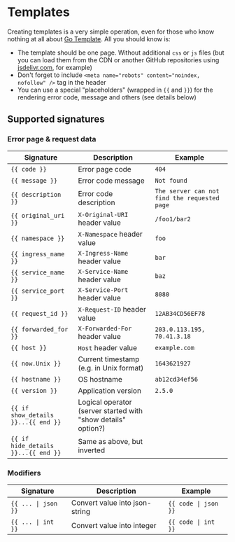 # Templates

Creating templates is a very simple operation, even for those who know nothing at all about [Go Template](https://pkg.go.dev/text/template). All you should know is:

- The template should be one page. Without additional `css` or `js` files (but you can load them from the CDN or another GitHub repositories using [jsdelivr.com](https://www.jsdelivr.com/), for example)
- Don't forget to include `<meta name="robots" content="noindex, nofollow" />` tag in the header
- You can use a special "placeholders" (wrapped in `{{` and `}}`) for the rendering error code, message and others (see details below)

## Supported signatures

### Error page & request data

| Signature                           | Description                                                   | Example                                      |
|-------------------------------------|---------------------------------------------------------------|----------------------------------------------|
| `{{ code }}`                        | Error page code                                               | `404`                                        |
| `{{ message }}`                     | Error code message                                            | `Not found`                                  |
| `{{ description }}`                 | Error code description                                        | `The server can not find the requested page` |
| `{{ original_uri }}`                | `X-Original-URI` header value                                 | `/foo1/bar2`                                 |
| `{{ namespace }}`                   | `X-Namespace` header value                                    | `foo`                                        |
| `{{ ingress_name }}`                | `X-Ingress-Name` header value                                 | `bar`                                        |
| `{{ service_name }}`                | `X-Service-Name` header value                                 | `baz`                                        |
| `{{ service_port }}`                | `X-Service-Port` header value                                 | `8080`                                       |
| `{{ request_id }}`                  | `X-Request-ID` header value                                   | `12AB34CD56EF78`                             |
| `{{ forwarded_for }}`               | `X-Forwarded-For` header value                                | `203.0.113.195, 70.41.3.18`                  |
| `{{ host }}`                        | `Host` header value                                           | `example.com`                                |
| `{{ now.Unix }}`                    | Current timestamp (e.g. in Unix format)                       | `1643621927`                                 |
| `{{ hostname }}`                    | OS hostname                                                   | `ab12cd34ef56`                               |
| `{{ version }}`                     | Application version                                           | `2.5.0`                                      |
| `{{ if show_details }}...{{ end }}` | Logical operator (server started with "show details" option?) |                                              |
| `{{ if hide_details }}...{{ end }}` | Same as above, but inverted                                   |                                              |

### Modifiers

| Signature                          | Description                    | Example                             |
|------------------------------------|--------------------------------|-------------------------------------|
| <code>{{ ... &#124; json }}</code> | Convert value into json-string | <code>{{ code &#124; json }}</code> |
| <code>{{ ... &#124; int }}</code>  | Convert value into integer     | <code>{{ code &#124; int }}</code>  |
